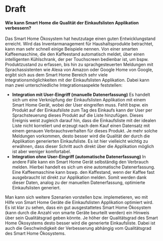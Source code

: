 # Draft

#### Wie kann Smart Home die Qualität der Einkaufslisten Applikation verbessern?

Das Smart Home Ökosystem hat heutzutage einen guten Entwicklungstand erreicht. Wird das Inventarmanagement für Haushaltsprodukte betrachtet, kann man sehr schnell einige Beispiele nennen. Von einer smarten Kaffeemaschine, die den Kaffeestand automatisch meldet, über einen intelligenten Kühlschrank, der per Touchscreen bedienbar ist, um bspw. Produktzustand zu erfassen, bis hin zu sprachgesteuerten Meldungen mit Sprachassistenten wie Alexa von Amazon oder Google Home von Google, ergibt sich aus dem Smart Home Bereich sehr viele Integrationsmöglichkeiten  mit der Einkaufslisten Applikation. Dabei kann man zwei unterschiedliche Integrationsaspekte feststellen:

* **Integration mit User-Eingriff \(manuelle Datenerfassung\)** Es handelt sich um eine Verknüpfung der Einkaufslisten Applikation mit einem Smart Home Gerät, wobei der User eingreifen muss. Fehlt bspw. ein Produkt auf der Einkaufsliste zum Tag des Einkaufs kann der User per Sprachsteuerung dieses Produkt auf die Liste hinzufügen. Dieses Ereignis weist  zugleich darauf hin, dass die Einkaufsliste mit der idealen Liste nicht korreliert und erzeugt nach dem Kauf einen Datensatz mit einem genauen Verbrauchsverhalten für dieses Produkt. Je mehr solche Meldungen vorkommen, desto besser wird die Qualität der durch die Applikation generierten Einkaufsliste. Es ist hier vielleicht wichtig zu erwähnen, dass dieser Schritt auch direkt über die Applikation möglich ist aber weniger komfortabel.  
* **Integration ohne User-Eingriff \(automatische Datenerfassung\)** In andere Fälle kann ein Smart Home Gerät selbständig den Verbrauch melden. Hierbei handelt es sich um eine automatische Datenerfassung. Eine Kaffeemaschine kann bswp. den Kaffestand, wenn der Kaffee fast ausgebraucht ist direkt zur Applikation melden. Somit werden dank dieser Daten, analog zu der manuellen Datenerfassung, optimierte Einkaufslisten generiert.

Man kann sich weitere Szenarien vorstellen bzw. implemetieren, wo mit Hilfe von Smart Home Geräte die Einkaufslisten Applikation optimiert wird. Es ist klar zu sehen, dass ein gut ausgestattetes Smart Home Ökosystem \(kann durch die Anzahl von smarte Geräte beurteilt werden\) ein Hinweis über sein Qualitätsgrad geben könnte. Je höher der Qualitätsgrad des Smart Home Ökosystems desto besser wird die generierte Einkaufsliste. Dabei ist auch die Geschwindigkeit der Verbesserung abhängig vom Qualitätsgrad des Smart Home Ökosystems.



